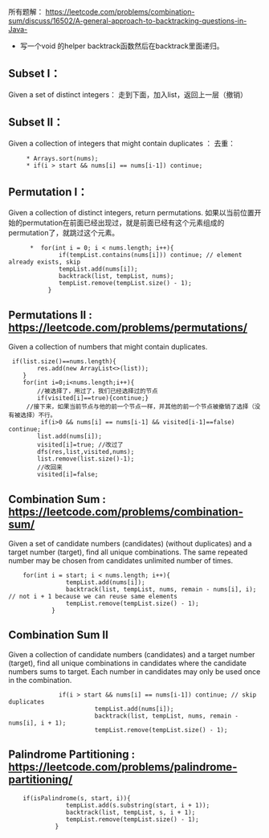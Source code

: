 所有题解： https://leetcode.com/problems/combination-sum/discuss/16502/A-general-approach-to-backtracking-questions-in-Java-
* 写一个void 的helper backtrack函数然后在backtrack里面递归。


## Subset I：
Given a set of distinct integers： 走到下面，加入list，返回上一层（撤销）

## Subset II：
Given a collection of integers that might contain duplicates ： 去重：      

         * Arrays.sort(nums);
         * if(i > start && nums[i] == nums[i-1]) continue;

## Permutation I：
Given a collection of distinct integers, return permutations.
如果以当前位置开始的permutation在前面已经出现过，就是前面已经有这个元素组成的permutation了，就跳过这个元素。

          *  for(int i = 0; i < nums.length; i++){ 
                  if(tempList.contains(nums[i])) continue; // element already exists, skip
                  tempList.add(nums[i]);
                  backtrack(list, tempList, nums);
                  tempList.remove(tempList.size() - 1);
               }

## Permutations II : https://leetcode.com/problems/permutations/
Given a collection of numbers that might contain duplicates.

     if(list.size()==nums.length){
            res.add(new ArrayList<>(list));
        }
        for(int i=0;i<nums.length;i++){
            //被选择了，用过了，我们已经选择过的节点
            if(visited[i]==true){continue;} 
         //接下来，如果当前节点与他的前一个节点一样，并其他的前一个节点被撤销了选择（没有被选择）不行。
             if(i>0 && nums[i] == nums[i-1] && visited[i-1]==false) continue;
            list.add(nums[i]);
            visited[i]=true; //改过了 
            dfs(res,list,visited,nums);
            list.remove(list.size()-1);
            //改回来 
            visited[i]=false;

## Combination Sum : https://leetcode.com/problems/combination-sum/
Given a set of candidate numbers (candidates) (without duplicates) and a target number (target), find all unique combinations.
The same repeated number may be chosen from candidates unlimited number of times.

        for(int i = start; i < nums.length; i++){
                    tempList.add(nums[i]);
                    backtrack(list, tempList, nums, remain - nums[i], i); // not i + 1 because we can reuse same elements
                    tempList.remove(tempList.size() - 1);
                }
        
## Combination Sum II
Given a collection of candidate numbers (candidates) and a target number (target), find all unique combinations in candidates where the candidate numbers sums to target. Each number in candidates may only be used once in the combination.

                  if(i > start && nums[i] == nums[i-1]) continue; // skip duplicates
                            tempList.add(nums[i]);
                            backtrack(list, tempList, nums, remain - nums[i], i + 1);
                            tempList.remove(tempList.size() - 1); 



## Palindrome Partitioning : https://leetcode.com/problems/palindrome-partitioning/

        if(isPalindrome(s, start, i)){
                    tempList.add(s.substring(start, i + 1));
                    backtrack(list, tempList, s, i + 1);
                    tempList.remove(tempList.size() - 1);
                 }
         
    
